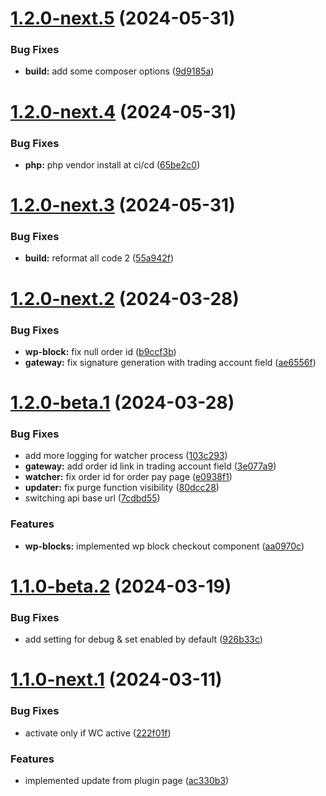# [1.2.0-next.5](https://github.com/Match2pay/match2pay-crypto-payments-for-woocommerce/compare/v1.2.0-next.4...v1.2.0-next.5) (2024-05-31)


### Bug Fixes

* **build:** add some composer options ([9d9185a](https://github.com/Match2pay/match2pay-crypto-payments-for-woocommerce/commit/9d9185aa1ec0295dff62e9b5343f6189fcfb032a))

# [1.2.0-next.4](https://github.com/Match2pay/match2pay-crypto-payments-for-woocommerce/compare/v1.2.0-next.3...v1.2.0-next.4) (2024-05-31)


### Bug Fixes

* **php:** php vendor install at ci/cd ([65be2c0](https://github.com/Match2pay/match2pay-crypto-payments-for-woocommerce/commit/65be2c06805aae5fc42831e05410435dd7bcca20))

# [1.2.0-next.3](https://github.com/Match2pay/match2pay-crypto-payments-for-woocommerce/compare/v1.2.0-next.2...v1.2.0-next.3) (2024-05-31)


### Bug Fixes

* **build:** reformat all code 2 ([55a942f](https://github.com/Match2pay/match2pay-crypto-payments-for-woocommerce/commit/55a942fa2b77c869590cd0a5219f2e78e6f3f373))

# [1.2.0-next.2](https://github.com/Match2pay/match2pay-crypto-payments-for-woocommerce/compare/v1.2.0-next.1...v1.2.0-next.2) (2024-03-28)


### Bug Fixes

* **wp-block:** fix null order id ([b9ccf3b](https://github.com/Match2pay/match2pay-crypto-payments-for-woocommerce/commit/b9ccf3bf60c98ad50a43472c29bec18ec17a630f))
* **gateway:** fix signature generation with trading account field ([ae6556f](https://github.com/Match2pay/match2pay-crypto-payments-for-woocommerce/commit/ae6556f245030c39a484ce37d2689422f61dbdef))

# [1.2.0-beta.1](https://github.com/Match2pay/match2pay-crypto-payments-for-woocommerce/compare/v1.1.1-beta.1...v1.2.0-beta.1) (2024-03-28)


### Bug Fixes

* add more logging for watcher process ([103c293](https://github.com/Match2pay/match2pay-crypto-payments-for-woocommerce/commit/103c293e90601d99cc446c2287122a1d5c79f0f3))
* **gateway:** add order id link in trading account field ([3e077a9](https://github.com/Match2pay/match2pay-crypto-payments-for-woocommerce/commit/3e077a90af2ae2bdef2f15ed689cee967e8eafcd))
* **watcher:** fix order id for order pay page ([e0938f1](https://github.com/Match2pay/match2pay-crypto-payments-for-woocommerce/commit/e0938f1b4795d0ec74a1c971ddcb80a0f5b3bbc7))
* **updater:** fix purge function visibility ([80dcc28](https://github.com/Match2pay/match2pay-crypto-payments-for-woocommerce/commit/80dcc28b5ab8eb22756d225d34e1ee8ab02fd00d))
* switching api base url ([7cdbd55](https://github.com/Match2pay/match2pay-crypto-payments-for-woocommerce/commit/7cdbd55bc367c1ec43d14030ed476a1937e4343c))


### Features

* **wp-blocks:** implemented wp block checkout component ([aa0970c](https://github.com/Match2pay/match2pay-crypto-payments-for-woocommerce/commit/aa0970c2aa0a41124196e9a6c5cfbfca8cd3551a))

# [1.1.0-beta.2](https://github.com/Match2pay/match2pay-crypto-payments-for-woocommerce/compare/v1.1.0-beta.1...v1.1.0-beta.2) (2024-03-19)


### Bug Fixes

* add setting for debug & set enabled by default ([926b33c](https://github.com/Match2pay/match2pay-crypto-payments-for-woocommerce/commit/926b33c4631652c2b66b77e4a3e6ba03ff633f79))

# [1.1.0-next.1](https://github.com/Match2pay/match2pay-crypto-payments-for-woocommerce/compare/v1.0.4...v1.1.0-next.1) (2024-03-11)

### Bug Fixes

* activate only if WC active ([222f01f](https://github.com/Match2pay/match2pay-crypto-payments-for-woocommerce/commit/222f01fb9c4c0e2551d9ae2a7656250cd4108443))

### Features

* implemented update from plugin page ([ac330b3](https://github.com/Match2pay/match2pay-crypto-payments-for-woocommerce/commit/ac330b39c84a813ec5162d5efe3aea064d320861))

